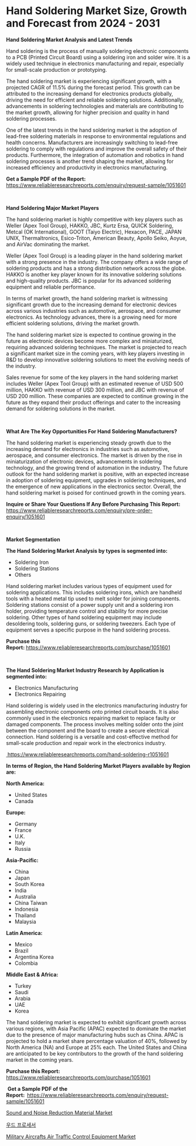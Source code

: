 <p><h1>Hand Soldering Market Size, Growth and Forecast from 2024 - 2031</h1></p><p><strong>Hand Soldering Market Analysis and Latest Trends</strong></p>
<p><p>Hand soldering is the process of manually soldering electronic components to a PCB (Printed Circuit Board) using a soldering iron and solder wire. It is a widely used technique in electronics manufacturing and repair, especially for small-scale production or prototyping.</p><p>The hand soldering market is experiencing significant growth, with a projected CAGR of 11.5% during the forecast period. This growth can be attributed to the increasing demand for electronics products globally, driving the need for efficient and reliable soldering solutions. Additionally, advancements in soldering technologies and materials are contributing to the market growth, allowing for higher precision and quality in hand soldering processes.</p><p>One of the latest trends in the hand soldering market is the adoption of lead-free soldering materials in response to environmental regulations and health concerns. Manufacturers are increasingly switching to lead-free soldering to comply with regulations and improve the overall safety of their products. Furthermore, the integration of automation and robotics in hand soldering processes is another trend shaping the market, allowing for increased efficiency and productivity in electronics manufacturing.</p></p>
<p><strong>Get a Sample PDF of the Report:&nbsp;</strong> <a href="https://www.reliableresearchreports.com/enquiry/request-sample/1051601">https://www.reliableresearchreports.com/enquiry/request-sample/1051601</a></p>
<p>&nbsp;</p>
<p><strong>Hand Soldering Major Market Players</strong></p>
<p><p>The hand soldering market is highly competitive with key players such as Weller (Apex Tool Group), HAKKO, JBC, Kurtz Ersa, QUICK Soldering, Metcal (OK International), GOOT (Taiyo Electric), Hexacon, PACE, JAPAN UNIX, Thermaltronics, Esico-Triton, American Beauty, Apollo Seiko, Aoyue, and AirVac dominating the market.</p><p>Weller (Apex Tool Group) is a leading player in the hand soldering market with a strong presence in the industry. The company offers a wide range of soldering products and has a strong distribution network across the globe. HAKKO is another key player known for its innovative soldering solutions and high-quality products. JBC is popular for its advanced soldering equipment and reliable performance. </p><p>In terms of market growth, the hand soldering market is witnessing significant growth due to the increasing demand for electronic devices across various industries such as automotive, aerospace, and consumer electronics. As technology advances, there is a growing need for more efficient soldering solutions, driving the market growth.</p><p>The hand soldering market size is expected to continue growing in the future as electronic devices become more complex and miniaturized, requiring advanced soldering techniques. The market is projected to reach a significant market size in the coming years, with key players investing in R&D to develop innovative soldering solutions to meet the evolving needs of the industry.</p><p>Sales revenue for some of the key players in the hand soldering market includes Weller (Apex Tool Group) with an estimated revenue of USD 500 million, HAKKO with revenue of USD 300 million, and JBC with revenue of USD 200 million. These companies are expected to continue growing in the future as they expand their product offerings and cater to the increasing demand for soldering solutions in the market.</p></p>
<p>&nbsp;</p>
<p><strong>What Are The Key Opportunities For Hand Soldering Manufacturers?</strong></p>
<p><p>The hand soldering market is experiencing steady growth due to the increasing demand for electronics in industries such as automotive, aerospace, and consumer electronics. The market is driven by the rise in miniaturization of electronic devices, advancements in soldering technology, and the growing trend of automation in the industry. The future outlook for the hand soldering market is positive, with an expected increase in adoption of soldering equipment, upgrades in soldering techniques, and the emergence of new applications in the electronics sector. Overall, the hand soldering market is poised for continued growth in the coming years.</p></p>
<p><strong>Inquire or Share Your Questions If Any Before Purchasing This Report:</strong> <a href="https://www.reliableresearchreports.com/enquiry/pre-order-enquiry/1051601">https://www.reliableresearchreports.com/enquiry/pre-order-enquiry/1051601</a></p>
<p>&nbsp;</p>
<p><strong>Market Segmentation</strong></p>
<p><strong>The Hand Soldering Market Analysis by types is segmented into:</strong></p>
<p><ul><li>Soldering Iron</li><li>Soldering Stations</li><li>Others</li></ul></p>
<p><p>Hand soldering market includes various types of equipment used for soldering applications. This includes soldering irons, which are handheld tools with a heated metal tip used to melt solder for joining components. Soldering stations consist of a power supply unit and a soldering iron holder, providing temperature control and stability for more precise soldering. Other types of hand soldering equipment may include desoldering tools, soldering guns, or soldering tweezers. Each type of equipment serves a specific purpose in the hand soldering process.</p></p>
<p><strong>Purchase this Report:&nbsp;</strong><a href="https://www.reliableresearchreports.com/purchase/1051601">https://www.reliableresearchreports.com/purchase/1051601</a></p>
<p>&nbsp;</p>
<p><strong>The Hand Soldering Market Industry Research by Application is segmented into:</strong></p>
<p><ul><li>Electronics Manufacturing</li><li>Electronics Repairing</li></ul></p>
<p><p>Hand soldering is widely used in the electronics manufacturing industry for assembling electronic components onto printed circuit boards. It is also commonly used in the electronics repairing market to replace faulty or damaged components. The process involves melting solder onto the joint between the component and the board to create a secure electrical connection. Hand soldering is a versatile and cost-effective method for small-scale production and repair work in the electronics industry.</p></p>
<p><a href="https://www.reliableresearchreports.com/hand-soldering-r1051601">&nbsp;https://www.reliableresearchreports.com/hand-soldering-r1051601</a></p>
<p><strong>In terms of Region, the Hand Soldering Market Players available by Region are:</strong></p>
<p>
    <p> <strong> North America: </strong>
        <ul>
            <li>United States</li>
            <li>Canada</li>
        </ul>
        </p> 
    <p> <strong> Europe: </strong>
        <ul>
            <li>Germany</li>
            <li>France</li>
            <li>U.K.</li>
            <li>Italy</li>
            <li>Russia</li>
        </ul>
        </p> 
    <p> <strong> Asia-Pacific: </strong>
        <ul>
            <li>China</li>
            <li>Japan</li>
            <li>South Korea</li>
            <li>India</li>
            <li>Australia</li>
            <li>China Taiwan</li>
            <li>Indonesia</li>
            <li>Thailand</li>
            <li>Malaysia</li>
        </ul>
        </p> 
    <p> <strong> Latin America: </strong>
        <ul>
            <li>Mexico</li>
            <li>Brazil</li>
            <li>Argentina Korea</li>
            <li>Colombia</li>
        </ul>
        </p> 
    <p> <strong> Middle East & Africa: </strong>
        <ul>
            <li>Turkey</li>
            <li>Saudi</li>
            <li>Arabia</li>
            <li>UAE</li>
            <li>Korea</li>
        </ul>
    </p>
    </p>
<p><p>The hand soldering market is expected to exhibit significant growth across various regions, with Asia Pacific (APAC) expected to dominate the market due to the presence of major manufacturing hubs such as China. APAC is projected to hold a market share percentage valuation of 40%, followed by North America (NA) and Europe at 25% each. The United States and China are anticipated to be key contributors to the growth of the hand soldering market in the coming years.</p></p>
<p><strong>Purchase this Report: </strong><a href="https://www.reliableresearchreports.com/purchase/1051601">https://www.reliableresearchreports.com/purchase/1051601</a></p>
<p>&nbsp;<strong>Get a Sample PDF of the Report:&nbsp;&nbsp;</strong><a href="https://www.reliableresearchreports.com/enquiry/request-sample/1051601">https://www.reliableresearchreports.com/enquiry/request-sample/1051601</a></p>
<p><strong></strong></p>
<p><p><a href="https://www.linkedin.com/pulse/sound-noise-reduction-material-market-comprehensive-report-its-g9mhe?trackingId=L7D64QilNUjtJ%2Ff49o0YBw%3D%3D">Sound and Noise Reduction Material Market</a></p><p><a href="https://github.com/laholand/Market-Research-Report-List-3/blob/main/953913427686.md">우드 프로세서</a></p><p><a href="https://www.linkedin.com/pulse/analyzing-military-aircrafts-air-traffic-control-equipment-5cpoe?trackingId=%2FGX2gWmp6Nv%2FPW0lHtu4cg%3D%3D">Military Aircrafts Air Traffic Control Equipment Market</a></p></p>